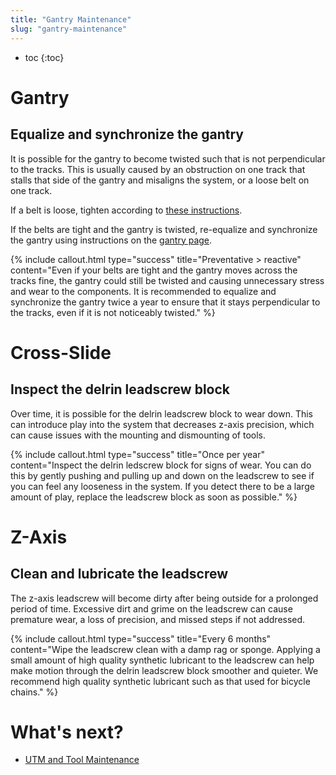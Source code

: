 ```yaml
---
title: "Gantry Maintenance"
slug: "gantry-maintenance"
---
```


* toc
{:toc}

# Gantry

## Equalize and synchronize the gantry
It is possible for the gantry to become twisted such that is not perpendicular to the tracks. This is usually caused by an obstruction on one track that stalls that side of the gantry and misaligns the system, or a loose belt on one track.

If a belt is loose, tighten according to [these instructions](general-maintenance.md#keep-belts-tensioned).

If the belts are tight and the gantry is twisted, re-equalize and synchronize the gantry using instructions on the [gantry page](../../assembly/gantry/attach-the-drivetrain.md#step-4-equalize-the-gantry).

{%
include callout.html
type="success"
title="Preventative > reactive"
content="Even if your belts are tight and the gantry moves across the tracks fine, the gantry could still be twisted and causing unnecessary stress and wear to the components. It is recommended to equalize and synchronize the gantry twice a year to ensure that it stays perpendicular to the tracks, even if it is not noticeably twisted."
%}


# Cross-Slide
## Inspect the delrin leadscrew block
Over time, it is possible for the delrin leadscrew block to wear down. This can introduce play into the system that decreases z-axis precision, which can cause issues with the mounting and dismounting of tools.

{%
include callout.html
type="success"
title="Once per year"
content="Inspect the delrin ledscrew block for signs of wear. You can do this by gently pushing and pulling up and down on the leadscrew to see if you can feel any looseness in the system. If you detect there to be a large amount of play, replace the leadscrew block as soon as possible."
%}


# Z-Axis
## Clean and lubricate the leadscrew
The z-axis leadscrew will become dirty after being outside for a prolonged period of time. Excessive dirt and grime on the leadscrew can cause premature wear, a loss of precision, and missed steps if not addressed.

{%
include callout.html
type="success"
title="Every 6 months"
content="Wipe the leadscrew clean with a damp rag or sponge. Applying a small amount of high quality synthetic lubricant to the leadscrew can help make motion through the delrin leadscrew block smoother and quieter. We recommend high quality synthetic lubricant such as that used for bicycle chains."
%}


# What's next?

 * [UTM and Tool Maintenance](utm-and-tool-maintenance.md)

